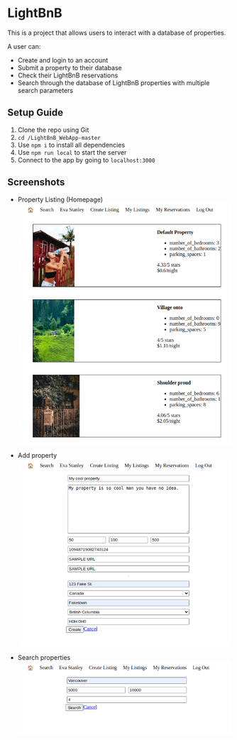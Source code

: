 # LightBnB

This is a project that allows users to interact with a database of properties.

A user can:
- Create and login to an account
- Submit a property to their database
- Check their LightBnB reservations
- Search through the database of LightBnB properties with multiple search parameters

## Setup Guide

1. Clone the repo using Git
2. `cd /LightBnB_WebApp-master`
3. Use `npm i` to install all dependencies
4. Use `npm run local` to start the server
5. Connect to the app by going to `localhost:3000`

## Screenshots
- Property Listing (Homepage)
![a screenshot of the homepage](./screenshots/property-listing.png)

- Add property
![a screenshot of the add property page](./screenshots/add-property.png)

- Search properties
![a screenshot of the search page](./screenshots/search-property.png)